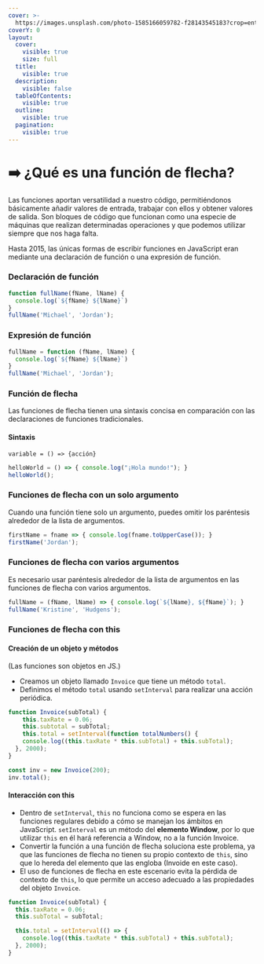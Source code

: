 ```yaml
---
cover: >-
  https://images.unsplash.com/photo-1585166059782-f28143545183?crop=entropy&cs=srgb&fm=jpg&ixid=M3wxOTcwMjR8MHwxfHNlYXJjaHw2fHxtYWNoaW5lfGVufDB8fHx8MTcxMzI0NTU5Nnww&ixlib=rb-4.0.3&q=85
coverY: 0
layout:
  cover:
    visible: true
    size: full
  title:
    visible: true
  description:
    visible: false
  tableOfContents:
    visible: true
  outline:
    visible: true
  pagination:
    visible: true
---
```


# ➡️ ¿Qué es una función de flecha?

Las funciones aportan versatilidad a nuestro código, permitiéndonos básicamente añadir valores de entrada, trabajar con ellos y obtener valores de salida. Son bloques de código que funcionan como una especie de máquinas que realizan determinadas operaciones y que podemos utilizar siempre que nos haga falta.

Hasta 2015, las únicas formas de escribir funciones en JavaScript eran mediante una declaración de función o una expresión de función.

### Declaración de función

```javascript
function fullName(fName, lName) {
  console.log(`${fName} ${lName}`)
}
fullName('Michael', 'Jordan');
```

### Expresión de función

```javascript
fullName = function (fName, lName) {
  console.log(`${fName} ${lName}`)
}
fullName('Michael', 'Jordan');
```

### Función de flecha

Las funciones de flecha tienen una sintaxis concisa en comparación con las declaraciones de funciones tradicionales.

#### Sintaxis

```
variable = () => {acción}
```

```javascript
helloWorld = () => { console.log("¡Hola mundo!"); }
helloWorld();
```

### Funciones de flecha con un solo argumento

Cuando una función tiene solo un argumento, puedes omitir los paréntesis alrededor de la lista de argumentos.

```javascript
firstName = fname => { console.log(fname.toUpperCase()); }
firstName('Jordan');
```

### Funciones de flecha con varios argumentos

Es necesario usar paréntesis alrededor de la lista de argumentos en las funciones de flecha con varios argumentos.

```javascript
fullName = (fName, lName) => { console.log(`${lName}, ${fName}`); }
fullName('Kristine', 'Hudgens');
```

### Funciones de flecha con this

#### Creación de un objeto y métodos

(Las funciones son objetos en JS.)

* Creamos un objeto llamado `Invoice` que tiene un método `total`.
* Definimos el método `total` usando `setInterval` para realizar una acción periódica.

```javascript
function Invoice(subTotal) {
    this.taxRate = 0.06;
    this.subtotal = subTotal;
    this.total = setInterval(function totalNumbers() {
    console.log((this.taxRate * this.subTotal) + this.subTotal);
  }, 2000);
}

const inv = new Invoice(200);
inv.total();
```

#### Interacción con this

* Dentro de `setInterval`, `this` no funciona como se espera en las funciones regulares debido a cómo se manejan los ámbitos en JavaScript. `setInterval` es un método del **elemento Window**, por lo que utilizar `this` en él hará referencia a Window, no a la función Invoice.
* Convertir la función a una función de flecha soluciona este problema, ya que las funciones de flecha no tienen su propio contexto de `this`, sino que lo hereda del elemento que las engloba (Invoide en este caso).
* El uso de funciones de flecha en este escenario evita la pérdida de contexto de `this`, lo que permite un acceso adecuado a las propiedades del objeto `Invoice`.

```javascript
function Invoice(subTotal) {
  this.taxRate = 0.06;
  this.subTotal = subTotal;

  this.total = setInterval(() => {
    console.log((this.taxRate * this.subTotal) + this.subTotal);
  }, 2000);
}
```
